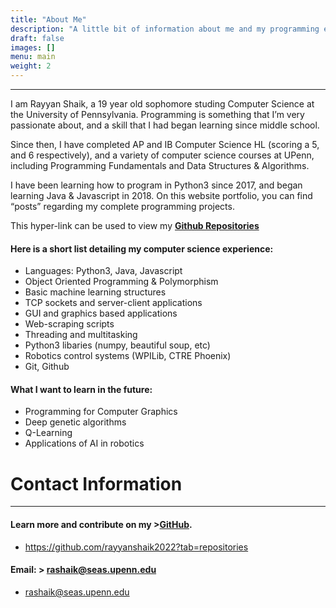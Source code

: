 ```yaml
---
title: "About Me"
description: "A little bit of information about me and my programming experience."
draft: false
images: []
menu: main
weight: 2
---
```


----

I am Rayyan Shaik, a 19 year old sophomore studing Computer Science at the University of Pennsylvania. Programming is something that I’m very passionate about, and a skill that I had began learning since middle school.

Since then, I have completed AP and IB Computer Science HL (scoring a 5, and 6 respectively), and a variety of computer science courses at UPenn, including Programming Fundamentals and Data Structures & Algorithms.

I have been learning how to program in Python3 since 2017, and began learning Java & Javascript in 2018. On this website portfolio, you can find “posts” regarding my complete programming projects.

This hyper-link can be used to view my **[Github Repositories](https://github.com/rayyanshaik2022?tab=repositories)**

#### Here is a short list detailing my computer science experience:

* Languages: Python3, Java, Javascript 
* Object Oriented Programming & Polymorphism
* Basic machine learning structures
* TCP sockets and server-client applications
* GUI and graphics based applications
* Web-scraping scripts
* Threading and multitasking
* Python3 libaries (numpy, beautiful soup, etc)
* Robotics control systems (WPILib, CTRE Phoenix)
* Git, Github

#### What I want to learn in the future:
* Programming for Computer Graphics
* Deep genetic algorithms
* Q-Learning
* Applications of AI in robotics

# Contact Information
----
#### Learn more and contribute on my >**[GitHub](https://github.com/rayyanshaik2022?tab=repositories)**. 
- https://github.com/rayyanshaik2022?tab=repositories
#### Email: > [rashaik@seas.upenn.edu](rashaik@seas.upenn.edu)  
- rashaik@seas.upenn.edu